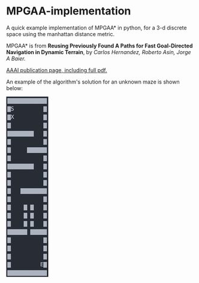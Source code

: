 # MPGAA-implementation

A quick example implementation of MPGAA* in python, for a 3-d discrete space using the manhattan distance metric.

MPGAA\*  is from **Reusing Previously Found A Paths for Fast Goal-Directed Navigation in Dynamic Terrain**, by
*Carlos Hernandez, Roberto Asin, Jorge A Baier.*

[AAAI publication page, including full pdf.](https://www.aaai.org/ocs/index.php/AAAI/AAAI15/paper/view/10053)

An example of the algorithm's solution for an unknown maze is shown below: 

![Example maze solution](https://raw.githubusercontent.com/arl-o/MPGAA-implementation/master/ezgif-2-8a1929c602.gif)
